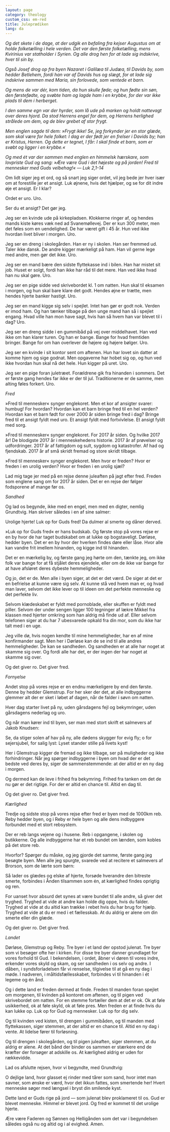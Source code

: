 ```yaml
---
layout: page
category: theology
custom_css: em-red
title: Juleprædiken
lang: da
---
```


*Og det skete i de dage, at der udgik en befaling fra kejser Augustus om at holde folketælling i hele verden. Det var den første folketælling, mens Kvirinius var statholder i Syrien. Og alle drog hen for at lade sig indskrive, hver til sin by.*

*Også Josef drog op fra byen Nazaret i Galilæa til Judæa, til Davids by, som hedder Betlehem, fordi han var af Davids hus og slægt, for at lade sig indskrive sammen med Maria, sin forlovede, som ventede et barn.*

*Og mens de var dér, kom tiden, da hun skulle føde; og hun fødte sin søn, den førstefødte, og svøbte ham og lagde ham i en krybbe, for der var ikke plads til dem i herberget.*

*I den samme egn var der hyrder, som lå ude på marken og holdt nattevagt over deres hjord. Da stod Herrens engel for dem, og Herrens herlighed strålede om dem, og de blev grebet af stor frygt.*

*Men englen sagde til dem: »Frygt ikke! Se, jeg forkynder jer en stor glæde, som skal være for hele folket: I dag er der født jer en frelser i Davids by; han er Kristus, Herren. Og dette er tegnet, I får: I skal finde et barn, som er svøbt og ligger i en krybbe.«*

*Og med ét var der sammen med englen en himmelsk hærskare, som lovpriste Gud og sang: »Ære være Gud i det højeste og på jorden! Fred til mennesker med Guds velbehag!«
— Luk 2,1-14*


Om lidt siger jeg et ord, og så snart jeg siger ordet, vil jeg bede jer hver især om at forestille jer et ansigt. Luk øjnene, hvis det hjælper, og se for dit indre øje et ansigt. Er I klar?

Ordet er uro. Uro.

Ser du et ansigt? Det gør jeg.

Jeg ser en kvinde ude på kirkepladsen. Klokkerne ringer af, og hendes mands kiste køres væk ned ad Svanemøllevej. Der er kun 300 meter, men det føles som en uendelighed. De har været gift i 45 år. Hun ved ikke hvordan livet bliver i morgen. Uro.

Jeg ser en dreng i skolegården. Han er ny i skolen. Han ser fremmed ud. Taler ikke dansk. De andre kigger mærkeligt på ham. Han vil gerne lege med andre, men gør det ikke. Uro.

Jeg ser en mand bære den sidste flyttekasse ind i bilen. Han har mistet sit job. Huset er solgt, fordi han ikke har råd til det mere. Han ved ikke hvad han nu skal gøre. Uro.

Jeg ser en pige sidde ved skrivebordet kl. 1 om natten. Hun skal til eksamen i morgen, og hun skal bare klare det godt. Hendes øjne er trætte, men hendes hjerte banker hastigt. Uro.

Jeg ser en mand kigge sig selv i spejlet. Intet han gør er godt nok. Verden er imod ham. Og han tænker tilbage på den unge mand han så i spejlet engang. Hvad ville han mon have sagt, hvis han så hvem han var blevet til i dag? Uro.

Jeg ser en dreng sidde i en gummibåd på vej over middelhavet. Han ved ikke om han klarer turen. Og han er bange. Bange for hvad fremtiden bringer. Bange for om han overlever de højere og højere bølger. Uro.

Jeg ser en kvinde i sit kontor sent om aftenen. Hun har lovet sin datter at komme hjem og sige godnat. Men opgaverne har hobet sig op, og hun ved ikke hvordan hun skal nå det hele. Hun kigger på uret. Uro.

Jeg ser en pige foran juletræet. Forældrene gik fra hinanden i sommers. Det er første gang hendes far ikke er der til jul. Traditionerne er de samme, men alting føles forkert. Uro.

*Fred*

»Fred til mennesker« synger englekoret. Men et kor af ansigter svarer: humbug! For hvordan? Hvordan kan et barn bringe fred til en hel verden? Hvordan kan et barn født for over 2000 år siden bringe fred i dag? Bringe fred til et ansigt fyldt med uro. Et ansigt fyldt med fortvivlelse. Et ansigt fyldt med sorg.

»Fred til mennesker« synger englekoret. For 2017 år siden. Og hvilke 2017 år! De blodigste 2017 år i menneskehedens historie. 2017 år af prøvelser og udfordringer. 2017 år af fattigdom og sult, sygdom og katastrofer. Af had og fjendskab. 2017 år af små skridt fremad og store skridt tilbage.

»Fred til mennesker« synger englekoret. Men hvor er freden? Hvor er freden i en urolig verden? Hvor er freden i en urolig sjæl?

Lad mig tage jer med på en rejse denne juleaften på jagt efter fred. Freden som englene sang om for 2017 år siden. Det er en rejse der følger fodsporene af mange før os.

*Sandhed*

Og lad os begynde, ikke med en engel, men med en digter, nemlig Grundtvig. Han skriver således i en af sine salmer:

Urolige hjerte!
Luk op for Guds fred!
Da dulmer al smerte
og dåner derved.

»Luk op for Guds fred« er hans budskab. Og første stop på vores rejse er en by hvor de har taget budskabet om at lukke op bogstaveligt. Dørløse, hedder byen. Det er en by hvor der hverken findes døre eller låse. Hvor alle kan vandre frit imellem hinanden, og kigge ind til hinanden.

Det er en mærkelig by, og første gang jeg hørte om den, tænkte jeg, om ikke folk var bange for at få stjålet deres ejendele, eller om de ikke var bange for at have afsløret deres dybeste hemmeligheder.

Og jo, det er de. Men alle i byen siger, at det er det værd. De siger at det er en befrielse at kunne være sig selv. At kunne stå ved hvem man er, og hvad man laver, selvom det ikke lever op til ideen om det perfekte menneske og det perfekte liv.

Selvom klædeskabet er fyldt med pornoblade, eller skuffen er fyldt med piller. Selvom der under sengen ligger 100 tegninger af lækre Mikkel fra klassen med hjerter omkring som han aldrig må finde ud af. Eller selvom telefonen siger at du har 7 ubesvarede opkald fra din mor, som du ikke har talt med i en uge.

Jeg ville dø, hvis nogen kendte til mine hemmeligheder, har en af mine konfirmander sagt. Men her i Dørløse kan de se ind til alle andres hemmeligheder. De kan se sandheden. Og sandheden er at alle har noget at skamme sig over. Og fordi alle har det, er der ingen der har noget at skamme sig over.

Og det giver ro. Det giver fred.

*Fornyelse*

Andet stop på vores rejse er en endnu mærkeligere by end den første. Denne by hedder Glemstrup. For her sker der det, at alle indbyggerne glemmer alt der er sket i løbet af dagen, når de falder i søvn om natten.

Hver dag starter livet på ny, uden gårsdagens fejl og bekymringer, uden gårsdagens nederlag og uro.

Og når man kører ind til byen, ser man med stort skrift et salmevers af Jakob Knudsen:

Se, da stiger solen af hav på ny,
alle dødens skygger for evig fly;
o for sejersjubel, for salig lyst:
Lyset stander stille på livets kyst!

Her i Glemstrup kigger de fremad og ikke tilbage, ser på muligheder og ikke forhindringer. Når jeg spørger indbyggerne i byen om hvad der er det bedste ved deres by, siger de sammenstemmende: at der altid er en ny dag i morgen.

Og dermed kan de leve i frihed fra bekymring. Frihed fra tanken om det de nu gør er det rigtige. For der er altid en chance til. Altid en dag til.

Og det giver ro. Det giver fred.

*Kærlighed*

Tredje og sidste stop på vores rejse efter fred er byen med de 1000km reb. Reby hedder byen, og i Reby er hele byen og alle dens indbyggere forbundet med et stort rebsystem.

Der er reb langs vejene og i husene. Reb i opgangene, i skolen og butikkerne. Og alle indbyggerne har et reb bundet om lænden, som kobles på det store reb.

Hvorfor? Spørger du måske, og jeg gjorde det samme, første gang jeg besøgte byen. Men alle jeg spurgte, svarede ved at recitere et salmevers af Brorson, som de lærte som børn:

Så lader os glædes og elske af hjerte,
forsøde hverandre den bitreste smerte,
forbindes i Ånden tilsammen som én,
at kærlighed findes oprigtig og ren.

For uanset hvor absurd det synes at være bundet til alle andre, så giver det tryghed. Tryghed at vide at andre kan holde dig oppe, hvis du falder. Tryghed at vide at du altid kan trække i rebet hvis du har brug for hjælp. Tryghed at vide at du er med i et fællesskab. At du aldrig er alene om din smerte eller din glæde.

Og det giver ro. Det giver fred.

*Landet*

Dørløse, Glemstrup og Reby. Tre byer i et land der opstod julenat. Tre byer som vi besøger ofte her i kirken. For disse tre byer danner grundlaget for vores forhold til Gud. I bekendelsen, i ordet, åbner vi døren til vores indre, erkender vores skyld og skam, og ser sandheden i os selv og andre. I dåben, i syndsforladelsen får vi renselse, tilgivelse til at gå en ny dag i møde. I nadveren, i måltidsfællesskabet, forbindes vi til hinanden i ét legeme og én ånd.

Og i dette land er freden dermed at finde. Freden til manden foran spejlet om morgenen, til kvinden på kontoret om aftenen, og til pigen ved skrivebordet om natten. For en stemme fortæller dem at det er ok. Ok at føle usikkerhed, ok at føle skyld, ok at føle pres. Men freden er at finde hvis du kan lukke op. Luk op for Gud og mennesker. Luk op for dig selv.

Og til kvinden ved kisten, til drengen i gummibåden, og til manden med flyttekassen, siger stemmen, at der altid er en chance til. Altid en ny dag i vente. At lidelse fører til forløsning.

Og til drengen i skolegården, og til pigen juleaften, siger stemmen, at du aldrig er alene. At det bånd der binder os sammen er stærkere end de kræfter der forsøger at adskille os. At kærlighed aldrig er uden for rækkevidde.

Lad os afslutte rejsen, hvor vi begyndte, med Grundtvig:

O dejlige land,
hvor glasset ej rinder med tårer som sand,
hvor intet man savner, som ønske er værd,
hvor det ikkun fattes, som smertende her!
Hvert menneske søger med længsel i bryst
din smilende kyst.

Dette land er Guds rige på jord — som julenat blev proklameret til os. Gud er blevet menneske. Himmel er blevet jord. Og fred er kommet til det urolige hjerte.

Ære være Faderen og Sønnen og Helligånden
som det var i begyndelsen
således også nu og altid
og i al evighed. Amen.
